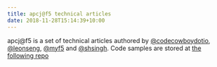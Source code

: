 ```yaml
---
title: apcj@f5 technical articles
date: 2018-11-28T15:14:39+10:00
---
```

apcj@f5 is a set of technical articles authored by [@codecowboydotio](https://github.com/codecowboydotio), [@leonseng](https://github.com/leonseng), [@myf5](https://github.com/myf5) and [@shsingh](https://github.com/shsingh).
Code samples are stored at [the following repo](https://github.com/apcj-f5)
